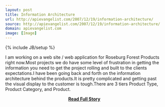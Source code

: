```yaml
---
layout: post
title: Information Architecture
url: http://apievangelist.com/2007/12/19/information-architecture/
source: http://apievangelist.com/2007/12/19/information-architecture/
domain: apievangelist.com
image: [Image]
---
```

{% include JB/setup %}<p>I am working on a web site / web application for Roseburg Forest Products right now.Most projects we do have some level of frustration in getting the information you need to get the project rolling and built to the clients expectations.I have been going back and forth on the information architecture behind the products.It is pretty complicated and getting past the visual display to the customer is tough.There are 3 tiers Product Type, Product Category, and Product.</p>
<center><p><a href="http://apievangelist.com/2007/12/19/information-architecture/" style='padding:25px; font-sze:18px; font-weight: bold;'>Read Full Story</a></p></center>
